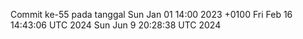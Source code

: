 Commit ke-55 pada tanggal Sun Jan 01 14:00 2023 +0100
Fri Feb 16 14:43:06 UTC 2024
Sun Jun  9 20:28:38 UTC 2024
